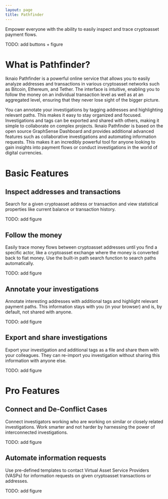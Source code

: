 ```yaml
---
layout: page
title: Pathfinder
---
```


Empower everyone with the ability to easily inspect and trace cryptoasset payment flows.

TODO: add buttons + figure

# What is Pathfinder?

Iknaio Pathfinder is a powerful online service that allows you to easily analyze addresses and transactions in various cryptoasset networks such as Bitcoin, Ethereum, and Tether. The interface is intuitive, enabling you to follow the money on an individual transaction level as well as at an aggregated level, ensuring that they never lose sight of the bigger picture.

You can annotate your investigations by tagging addresses and highlighting relevant paths. This makes it easy to stay organized and focused. Investigations and tags can be exported and shared with others, making it simple to collaborate on complex projects.
Iknaio Pathfinder is based on the open source GraphSense Dashboard and provides additional advanced features such as collaborative investigations and automating information requests. This makes it an incredibly powerful tool for anyone looking to gain insights into payment flows or conduct investigations in the world of digital currencies.

# Basic Features

## Inspect addresses and transactions

Search for a given cryptoasset address or transaction and view statistical properties like current balance or transaction history.

TODO: add figure

## Follow the money

Easily trace money flows between cryptoasset addresses until you find a specific actor, like a cryptoasset exchange where the money is converted back to fiat money. Use the built-in path search function to search paths automatically.

TODO: add figure

## Annotate your investigations

Annotate interesting addresses with additional tags and highlight relevant payment paths. This information stays with you (in your browser) and is, by default, not shared with anyone.

TODO: add figure

## Export and share investigations

Export your investigation and additional tags as a file and share them with your colleagues. They can re-import you investigation without sharing this information with anyone else.

TODO: add figure

# Pro Features

## Connect and De-Conflict Cases

Connect investigators working who are working on similar or closely related investigations. Work smarter and not harder by harnessing the power of interconnected investigations.

TODO: add figure

## Automate information requests

Use pre-defined templates to contact Virtual Asset Service Providers (VASPs) for information requests on given cryptoasset transactions or addresses.

TODO: add figure
